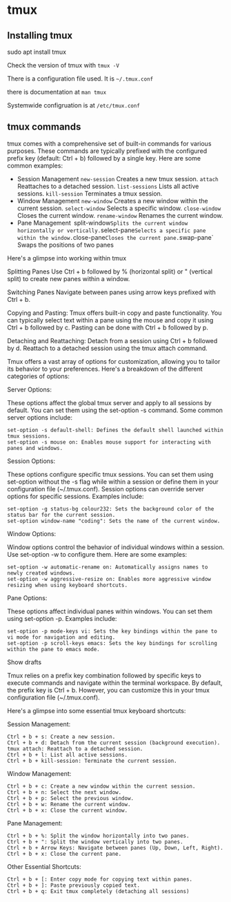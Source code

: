 # tmux

## Installing tmux

sudo apt install tmux

Check the version of tmux with `tmux -V`

There is a configuration file used. It is `~/.tmux.conf`

there is documentation at `man tmux`

Systemwide configruation is at `/etc/tmux.conf`

## tmux commands

tmux comes with a comprehensive set of built-in commands for various purposes. These commands are typically prefixed with the configured prefix key (default: Ctrl + b) followed by a single key. Here are some common examples:

- Session Management
        `new-session` Creates a new tmux session.
        `attach` Reattaches to a detached session.
        `list-sessions` Lists all active sessions.
        `kill-session` Terminates a tmux session.
- Window Management
        `new-window` Creates a new window within the current session.
        `select-window` Selects a specific window.
        `close-window` Closes the current window.
        `rename-window` Renames the current window.
- Pane Management`
        `split-window` Splits the current window horizontally or vertically.
        `select-pane` Selects a specific pane within the window.
        `close-pane` Closes the current pane.
        `swap-pane` Swaps the positions of two panes

Here's a glimpse into working within tmux

 Splitting Panes
    Use Ctrl + b followed by % (horizontal split) or " (vertical split) to create new panes within a window.

 Switching Panes
    Navigate between panes using arrow keys prefixed with Ctrl + b.

 Copying and Pasting:
    Tmux offers built-in copy and paste functionality. You can typically select text within
    a pane using the mouse and copy it using Ctrl + b followed by c. Pasting can be done with Ctrl + b followed by p.

 Detaching and Reattaching:
    Detach from a session using Ctrl + b followed by d. Reattach to a detached session using the tmux attach command.

Tmux offers a vast array of options for customization, allowing you to tailor its behavior to your preferences. Here's a breakdown of the different categories of options:

Server Options:

These options affect the global tmux server and apply to all sessions by default. You can set them using the set-option -s command. Some common server options include:

    set-option -s default-shell: Defines the default shell launched within tmux sessions.
    set-option -s mouse on: Enables mouse support for interacting with panes and windows.

Session Options:

These options configure specific tmux sessions. You can set them using set-option without the -s flag while within a session or define them in your configuration file (~/.tmux.conf). Session options can override server options for specific sessions. Examples include:

    set-option -g status-bg colour232: Sets the background color of the status bar for the current session.
    set-option window-name "coding": Sets the name of the current window.

Window Options:

Window options control the behavior of individual windows within a session. Use set-option -w to configure them. Here are some examples:

    set-option -w automatic-rename on: Automatically assigns names to newly created windows.
    set-option -w aggressive-resize on: Enables more aggressive window resizing when using keyboard shortcuts.

Pane Options:

These options affect individual panes within windows. You can set them using set-option -p. Examples include:

    set-option -p mode-keys vi: Sets the key bindings within the pane to vi mode for navigation and editing.
    set-option -p scroll-keys emacs: Sets the key bindings for scrolling within the pane to emacs mode.

Show drafts

Tmux relies on a prefix key combination followed by specific keys to execute commands and navigate within the terminal workspace. By default, the prefix key is Ctrl + b. However, you can customize this in your tmux configuration file (~/.tmux.conf).

Here's a glimpse into some essential tmux keyboard shortcuts:

Session Management:

    Ctrl + b + s: Create a new session.
    Ctrl + b + d: Detach from the current session (background execution).
    tmux attach: Reattach to a detached session.
    Ctrl + b + l: List all active sessions.
    Ctrl + b + kill-session: Terminate the current session.

Window Management:

    Ctrl + b + c: Create a new window within the current session.
    Ctrl + b + n: Select the next window.
    Ctrl + b + p: Select the previous window.
    Ctrl + b + w: Rename the current window.
    Ctrl + b + x: Close the current window.

Pane Management:

    Ctrl + b + %: Split the window horizontally into two panes.
    Ctrl + b + ": Split the window vertically into two panes.
    Ctrl + b + Arrow Keys: Navigate between panes (Up, Down, Left, Right).
    Ctrl + b + x: Close the current pane.

Other Essential Shortcuts:

    Ctrl + b + [: Enter copy mode for copying text within panes.
    Ctrl + b + ]: Paste previously copied text.
    Ctrl + b + q: Exit tmux completely (detaching all sessions)
